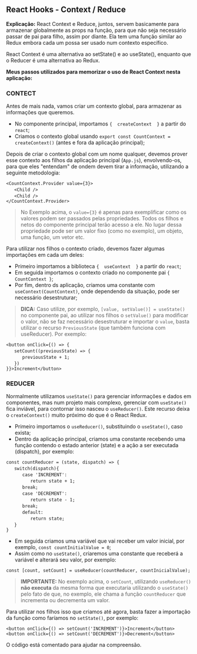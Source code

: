 ## React Hooks - Context / Reduce

**Explicação:** React Context e Reduce, juntos, servem basicamente para armazenar globalmente as props na função, para que não seja necessário passar de pai para filho, assim por diante. Ela tem uma função similar ao Redux embora cada um possa ser usado num contexto específico.

React Context é uma alternativa ao setState() e ao useState(), enquanto que o Reducer é uma alternativa ao Redux.

**Meus passos utilizados para memorizar o uso de React Context nesta aplicação:**
 
  
### CONTECT

Antes de mais nada, vamos criar um contexto global, para armazenar as informações que queremos.

- No componente principal, importamos `{  createContext  }` a partir do `react`;
- Criamos o contexto global usando `export const CountContext = createContext()` (antes e fora da aplicação principal);

Depois de criar o contexto global com um nome qualquer, devemos prover esse contexto aos filhos da aplicação principal (`App.js`), envolvendo-os, para que eles "entendam" de ondem devem tirar a informação, utilizando a seguinte metodologia:

```
<CountContext.Provider value={3}>
ㅤㅤ<Child />
ㅤㅤ<Child />
</CountContext.Provider>
```
> No Exemplo acima, o `value={3}` é apenas para exemplificar como os valores podem ser passados pelas propriedades. Todos os filhos e netos do componente principal terão acesso a ele. No lugar dessa propriedade pode ser um valor fixo (como no exemplo), um objeto, uma função, um vetor etc.

Para utilizar nos filhos o contexto criado, devemos fazer algumas importações em cada um deles:

- Primeiro importamos a biblioteca `{  useContext  }` a partir do `react`;
- Em seguida importamos o contexto criado no componente pai `{ CountContext }`;
- Por fim, dentro ds aplicação, criamos uma constante com `useContext(CountContext)`, onde dependendo da situação, pode ser necessário desestruturar;

> **DICA:** Caso utilize, por exemplo, `[value, setValue()] = useState()` no componente pai, ao utilizar nos filhos o `setValue()` para modificar o valor, não se faz necessário desestruturar e importar o `value`, basta utilizar o recurso `PreviousState` (que também funciona com useReducer). Por exemplo:

```
<button onClick={() => {
ㅤㅤsetCount((previousState) => {
ㅤㅤㅤㅤpreviousState + 1;
ㅤㅤ})
}}>Increment</button>

```
 
  
### REDUCER

Normalmente utilizamos `useState()` para gerenciar informações e dados em componentes, mas num projeto mais complexo, gerenciar com `useState()` fica inviável, para contornar isso nasceu o `useReducer()`. Este recurso deixa o `createContext()` muito próximo do que é o React Redux.

- Primeiro importamos o `useReducer()`, substituindo o `useState()`, caso exista;
- Dentro da aplicação principal, criamos uma constante recebendo uma função contendo o estado anterior (state) e a ação a ser executada (dispatch), por exemplo:

```
const countReducer = (state, dispatch) => {
ㅤㅤswitch(dispatch){
ㅤㅤㅤㅤcase 'INCREMENT':
ㅤㅤㅤㅤㅤㅤreturn state + 1;
ㅤㅤㅤㅤbreak;
ㅤㅤㅤㅤcase 'DECREMENT':
ㅤㅤㅤㅤㅤㅤreturn state - 1;
ㅤㅤㅤㅤbreak;
ㅤㅤㅤㅤdefault:
ㅤㅤㅤㅤㅤㅤreturn state;
ㅤㅤ}
}
```

- Em seguida criamos uma variável que vai receber um valor inicial, por exemplo, `const countInitialValue = 0`;
- Assim como no `useState()`, criaremos uma constante que receberá a variável e alterará seu valor, por exemplo:

```
const [count, setCount] = useReducer(countReducer, countInicialValue);
```

> **IMPORTANTE:** No exemplo acima, o `setCount`, utilizando `useReducer()` **não executa** da mesma forma que executaria utilizando o `useState()` pelo fato de que, no exemplo, ele chama a função `countReducer` que incrementa ou decrementa um valor.


Para utilizar nos filhos isso que criamos até agora, basta fazer a importação da função como faríamos no `setState()`, por exemplo:

```
<button onClick={() => setCount('INCREMENT')}>Increment</button>
<button onClick={() => setCount('DECREMENT')}>Decrement</button>
```

O código está comentado para ajudar na compreensão.

